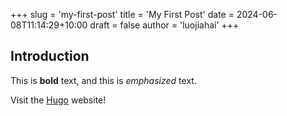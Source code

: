 +++
slug = 'my-first-post'
title = 'My First Post'
date = 2024-06-08T11:14:29+10:00
draft = false
author = 'luojiahai'
+++

## Introduction

This is **bold** text, and this is *emphasized* text.

Visit the [Hugo](https://gohugo.io) website!
